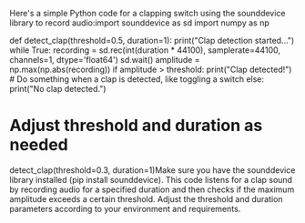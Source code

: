 Here's a simple Python code for a clapping switch using the sounddevice library to record audio:import sounddevice as sd
import numpy as np

def detect_clap(threshold=0.5, duration=1):
    print("Clap detection started...")
    while True:
        recording = sd.rec(int(duration * 44100), samplerate=44100, channels=1, dtype='float64')
        sd.wait()
        amplitude = np.max(np.abs(recording))
        if amplitude > threshold:
            print("Clap detected!")
            # Do something when a clap is detected, like toggling a switch
        else:
            print("No clap detected.")

# Adjust threshold and duration as needed
detect_clap(threshold=0.3, duration=1)Make sure you have the sounddevice library installed (pip install sounddevice). This code listens for a clap sound by recording audio for a specified duration and then checks if the maximum amplitude exceeds a certain threshold. Adjust the threshold and duration parameters according to your environment and requirements.
